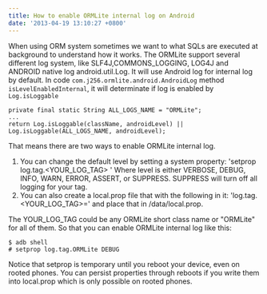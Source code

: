 ```yaml
---
title: How to enable ORMLite internal log on Android
date: '2013-04-19 13:10:27 +0800'
---
```

When using ORM system sometimes we want to what SQLs are executed at background to understand how it works. The ORMLite support several different log system, like SLF4J,COMMONS_LOGGING, LOG4J and ANDROID native log android.util.Log. It will use Android log for internal log by default. In code `com.j256.ormlite.android.AndroidLog` method `isLevelEnabledInternal`, it will determinate if log is enabled by `Log.isLoggable`

    private final static String ALL_LOGS_NAME = "ORMLite";
    ...
    return Log.isLoggable(className, androidLevel) || Log.isLoggable(ALL_LOGS_NAME, androidLevel);

That means there are two ways to enable ORMLite internal log. 

1. You can change the default level by setting a system property: 'setprop log.tag.<YOUR_LOG_TAG> <LEVEL>' Where level is either VERBOSE, DEBUG, INFO, WARN, ERROR, ASSERT, or SUPPRESS. SUPPRESS will turn off all logging for your tag.
2. You can also create a local.prop file that with the following in it: 'log.tag.<YOUR_LOG_TAG>=<LEVEL>' and place that in /data/local.prop.

The YOUR_LOG_TAG could be any ORMLite short class name or "ORMLite" for all of them.  So that you can enable ORMLite internal log like this:

    $ adb shell
    # setprop log.tag.ORMLite DEBUG

Notice that setprop is temporary until you reboot your device, even on rooted phones. You can persist properties through reboots if you write them into local.prop which is only possible on rooted phones.

